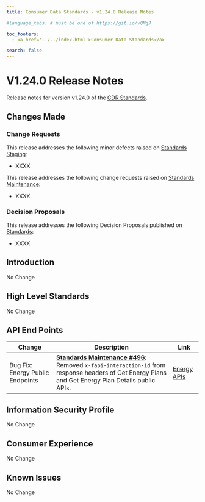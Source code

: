 ```yaml
---
title: Consumer Data Standards - v1.24.0 Release Notes

#language_tabs: # must be one of https://git.io/vQNgJ

toc_footers:
  - <a href='../../index.html'>Consumer Data Standards</a>

search: false
---
```


# V1.24.0 Release Notes
Release notes for version v1.24.0 of the [CDR Standards](../../index.html).

## Changes Made
### Change Requests

This release addresses the following minor defects raised on [Standards Staging](https://github.com/ConsumerDataStandardsAustralia/standards-staging/issues):

- XXXX

This release addresses the following change requests raised on [Standards Maintenance](https://github.com/ConsumerDataStandardsAustralia/standards-maintenance/issues):

- XXXX

### Decision Proposals

This release addresses the following Decision Proposals published on [Standards](https://github.com/ConsumerDataStandardsAustralia/standards/issues):

- XXXX

## Introduction

No Change

## High Level Standards

No Change


## API End Points

|Change|Description|Link|
|------|-----------|----|
| Bug Fix: Energy Public Endpoints | [**Standards Maintenance #496**](https://github.com/ConsumerDataStandardsAustralia/standards-maintenance/issues/496): Removed `x-fapi-interaction-id` from response headers of Get Energy Plans and Get Energy Plan Details public APIs. | [Energy APIs](../../#energy-apis) |

## Information Security Profile

No Change

## Consumer Experience

No Change

## Known Issues

No Change

